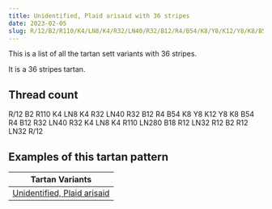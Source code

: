 ```yaml
---
title: Unidentified, Plaid arisaid with 36 stripes
date: 2023-02-05
slug: R/12/B2/R110/K4/LN8/K4/R32/LN40/R32/B12/R4/B54/K8/Y8/K12/Y8/K8/B54/R4/B12/R32/LN40/R32/K4/LN8/K4/R110/LN280/B18/R12/LN32/R12/B2/R12/LN32/R/12
---
```

This is a list of all the tartan sett variants with 36 stripes.

It is a 36 stripes tartan.


## Thread count
R/12 B2 R110 K4 LN8 K4 R32 LN40 R32 B12 R4 B54 K8 Y8 K12 Y8 K8 B54 R4 B12 R32 LN40 R32 K4 LN8 K4 R110 LN280 B18 R12 LN32 R12 B2 R12 LN32 R/12

## Examples of this tartan pattern

| Tartan Variants |
|---------------|
| [Unidentified, Plaid arisaid](/variants/r/12/b2/r110/k4/ln8/k4/r32/ln40/r32/b12/r4/b54/k8/y8/k12/y8/k8/b54/r4/b12/r32/ln40/r32/k4/ln8/k4/r110/ln280/b18/r12/ln32/r12/b2/r12/ln32/r/12-b304080-k000000-lne0e0e0-rc00000-yf0c000)||

